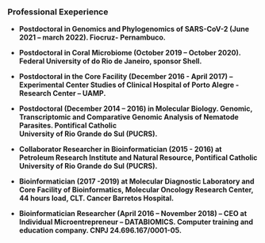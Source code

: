 ### Professional Exeperience

 - **Postdoctoral in Genomics and Phylogenomics of SARS-CoV-2 (June 2021 – march 2022). Fiocruz- Pernambuco.**

 - **Postdoctoral in Coral Microbiome (October 2019 – October 2020). Federal University of do Rio de Janeiro, sponsor Shell.**

 - **Postdoctoral in the Core Facility (December 2016 - April 2017) – Experimental Center Studies of Clinical Hospital of Porto Alegre  - Research Center – UAMP.**

 - **Postdoctoral (December 2014 – 2016) in Molecular Biology. Genomic, Transcriptomic and Comparative Genomic Analysis of Nematode Parasites. Pontifical Catholic     
     University of Rio Grande do Sul (PUCRS).**

 - **Collaborator Researcher in Bioinformatician (2015 - 2016) at Petroleum Research Institute and Natural Resource, Pontifical Catholic University of Rio Grande do 
     Sul (PUCRS).**

 - **Bioinformatician (2017 -2019) at Molecular Diagnostic Laboratory and Core Facility of Bioinformatics, Molecular Oncology Research Center, 44 hours load, CLT. 
     Cancer Barretos Hospital.**

 - **Bioinformatician Researcher (April 2016 – November 2018) – CEO at Individual Microentrepreneur – DATABIOMICS. Computer training and education company. CNPJ 
     24.696.167/0001-05.**
